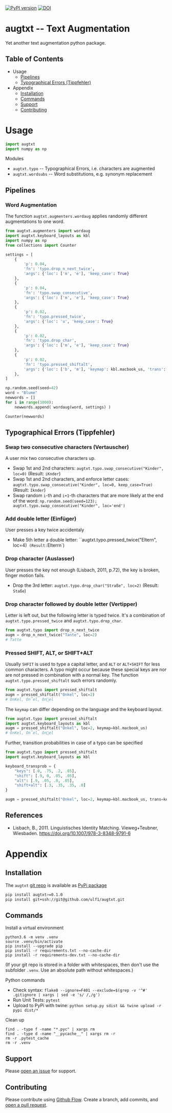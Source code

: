 [![PyPI version](https://badge.fury.io/py/augtxt.svg)](https://badge.fury.io/py/augtxt)
[![DOI](https://zenodo.org/badge/315031055.svg)](https://zenodo.org/badge/latestdoi/315031055)

# augtxt -- Text Augmentation
Yet another text augmentation python package.

## Table of Contents
* Usage
    * [Pipelines](#pipelines)
    * [Typographical Errors (Tippfehler)](#typographical-errors-tippfehler)
* Appendix
    * [Installation](#installation)
    * [Commands](#commands)
    * [Support](#support)
    * [Contributing](#contributing)


# Usage

```py
import augtxt
import numpy as np
```

Modules

- `augtxt.typo` -- Typographical Errors, i.e. characters are augmented
- `augtxt.wordsubs` -- Word substitutions, e.g. synonym replacement


## Pipelines

### Word Augmentation 
The function `augtxt.augmenters.wordaug` applies randomly different augmentations to one word.

```py
from augtxt.augmenters import wordaug
import augtxt.keyboard_layouts as kbl
import numpy as np
from collections import Counter

settings = [
    {
        'p': 0.04,
        'fn': 'typo.drop_n_next_twice',
        'args': {'loc': ['m', 'e'], 'keep_case': True}
    },
    {
        'p': 0.04,
        'fn': 'typo.swap_consecutive',
        'args': {'loc': ['m', 'e'], 'keep_case': True}
    },
    {
        'p': 0.02,
        'fn': 'typo.pressed_twice',
        'args': {'loc': 'u', 'keep_case': True}
    },
    {
        'p': 0.02,
        'fn': 'typo.drop_char',
        'args': {'loc': ['m', 'e'], 'keep_case': True}
    },
    {
        'p': 0.02,
        'fn': 'typo.pressed_shiftalt',
        'args': {'loc': ['b', 'm'], 'keymap': kbl.macbook_us, 'trans': kbl.keyboard_transprob}
    },
]

np.random.seed(seed=42)
word = "Blume"
newwords = []
for i in range(1000):
    newwords.append( wordaug(word, settings) )

Counter(newwords)
```



## Typographical Errors (Tippfehler)

### Swap two consecutive characters (Vertauscher)
A user mix two consecutive characters up.

- Swap 1st and 2nd characters: `augtxt.typo.swap_consecutive("Kinder", loc=0)`  (Result: `iKnder`)
- Swap 1st and 2nd characters, and enforce letter cases: `augtxt.typo.swap_consecutive("Kinder", loc=0, keep_case=True)`  (Result: `Iknder`)
- Swap random `i`-th and `i+1`-th characters that are more likely at the end of the word: `np.random.seed(seed=123); augtxt.typo.swap_consecutive("Kinder", loc='end')`

### Add double letter (Einfüger)
User presses a key twice accidentaly

- Make 5th letter a double letter: ``augtxt.typo.pressed_twice("Eltern", loc=4)`  (Result: `Elterrn`)


### Drop character (Auslasser)
User presses the key not enough (Lisbach, 2011, p.72), the key is broken, finger motion fails.

- Drop the 3rd letter: `augtxt.typo.drop_char("Straße", loc=2)` (Result: `Staße`)


### Drop character followed by double letter (Vertipper)
Letter is left out, but the following letter is typed twice.
It's a combination of `augtxt.typo.pressed_twice` and `augtxt.typo.drop_char`.

```py
from augtxt.typo import drop_n_next_twice
augm = drop_n_next_twice("Tante", loc=2)
# Tatte
```


### Pressed SHIFT, ALT, or SHIFT+ALT
Usually `SHFIT` is used to type a capital letter, and `ALT` or `ALT+SHIFT` for less common characters. 
A typo might occur because these special keys are nor are not pressed in combination with a normal key.
The function `augtxt.typo.pressed_shiftalt` such errors randomly.

```py
from augtxt.typo import pressed_shiftalt
augm = pressed_shiftalt("Onkel", loc=2)
# OnKel, On˚el, Onel
```

The `keymap` can differ depending on the language and the keyboard layout.

```py
from augtxt.typo import pressed_shiftalt
import augtxt.keyboard_layouts as kbl
augm = pressed_shiftalt("Onkel", loc=2, keymap=kbl.macbook_us)
# OnKel, On˚el, Onel
```

Further, transition probabilities in case of a typo can be specified

```py
from augtxt.typo import pressed_shiftalt
import augtxt.keyboard_layouts as kbl

keyboard_transprob = {
    "keys": [.0, .75, .2, .05],
    "shift": [.9, 0, .05, .05],
    "alt": [.9, .05, .0, .05],
    "shift+alt": [.3, .35, .35, .0]
}

augm = pressed_shiftalt("Onkel", loc=2, keymap=kbl.macbook_us, trans=keyboard_transprob)
```


## References
- Lisbach, B., 2011. Linguistisches Identity Matching. Vieweg+Teubner, Wiesbaden. https://doi.org/10.1007/978-3-8348-9791-6


# Appendix

## Installation
The `augtxt` [git repo](http://github.com/ulf1/augtxt) is available as [PyPi package](https://pypi.org/project/augtxt)

```sh
pip install augtxt>=0.1.0
pip install git+ssh://git@github.com/ulf1/augtxt.git
```


## Commands
Install a virtual environment

```
python3.6 -m venv .venv
source .venv/bin/activate
pip install --upgrade pip
pip install -r requirements.txt --no-cache-dir
pip install -r requirements-dev.txt --no-cache-dir
```

(If your git repo is stored in a folder with whitespaces, then don't use the subfolder `.venv`. Use an absolute path without whitespaces.)

Python commands

* Check syntax: `flake8 --ignore=F401 --exclude=$(grep -v '^#' .gitignore | xargs | sed -e 's/ /,/g')`
* Run Unit Tests: `pytest`
* Upload to PyPi with twine: `python setup.py sdist && twine upload -r pypi dist/*`

Clean up 

```
find . -type f -name "*.pyc" | xargs rm
find . -type d -name "__pycache__" | xargs rm -r
rm -r .pytest_cache
rm -r .venv
```

## Support
Please [open an issue](https://github.com/ulf1/augtxt/issues/new) for support.


## Contributing
Please contribute using [Github Flow](https://guides.github.com/introduction/flow/). Create a branch, add commits, and [open a pull request](https://github.com/ulf1/augtxt/compare/).
